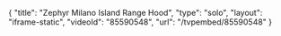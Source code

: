 {
    "title": "Zephyr Milano Island Range Hood",
    "type": "solo",
    "layout": "iframe-static",
    "videoId": "85590548",
    "url": "\/tvpembed\/85590548"
}